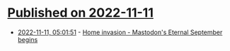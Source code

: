 # [Published on 2022-11-11](index.md)

* [2022-11-11, 05:01:51](https://lobste.rs/s/cfmgxg/home_invasion_mastodon_s_eternal) - [Home invasion - Mastodon's Eternal September begins](https://www.hughrundle.net/home-invasion/)
